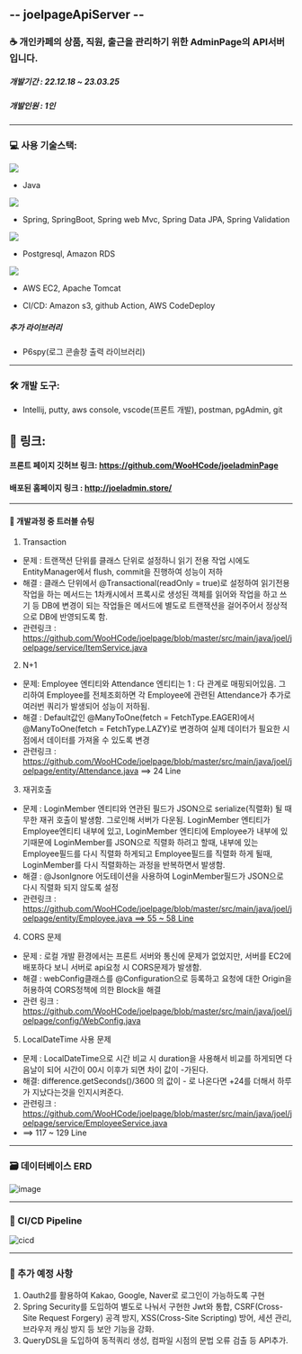 ## -- joelpageApiServer --
### &#x2615; 개인카페의 상품, 직원, 출근을 관리하기 위한 AdminPage의 API서버입니다.

##### 개발기간 : 22.12.18 ~ 23.03.25
##### 개발인원 : 1인

---

### &#x1F4BB; 사용 기술스택:
<img src="https://img.shields.io/badge/Java-007396?style=flat-square&logo=Java&logoColor=white">

- Java

<img src="https://img.shields.io/badge/springboot-BFF0B6?style=flat-square&logo=springboot&logoColor=green">

- Spring, SpringBoot, Spring web Mvc, Spring Data JPA, Spring Validation 

<img src="https://img.shields.io/badge/postgresql-51ADCE?style=flat-square&logo=postgresql&logoColor=">

- Postgresql, Amazon RDS

<img src="https://img.shields.io/badge/AWS-F2E1B9?style=flat-square&logo=AWS&logoColor=">

- AWS EC2, Apache Tomcat

- CI/CD: Amazon s3, github Action, AWS CodeDeploy 

##### 추가 라이브러리

- P6spy(로그 콘솔창 출력 라이브러리)

---

### 🛠️ 개발 도구:
- Intellij, putty, aws console, vscode(프론트 개발), postman, pgAdmin, git

## &#x1F517; 링크:

#### 프론트 페이지 깃허브 링크: https://github.com/WooHCode/joeladminPage

#### 배포된 홈페이지 링크 : http://joeladmin.store/

---

#### &#x1F4D8; 개발과정 중 트러블 슈팅

1. Transaction
- 문제 : 트랜잭션 단위를 클래스 단위로 설정하니 읽기 전용 작업 시에도 EntityManager에서 flush, commit을 진행하여 성능이 저하
- 해결 : 클래스 단위에서 @Transactional(readOnly = true)로 설정하여 읽기전용 작업을 하는 메서드는 1차캐시에서 프록시로 생성된 객체를 읽어와 작업을 하고
쓰기 등 DB에 변경이 되는 작업들은 메서드에 별도로 트랜잭션을 걸어주어서 정상적으로 DB에 반영되도록 함.
- 관련링크 : https://github.com/WooHCode/joelpage/blob/master/src/main/java/joel/joelpage/service/ItemService.java

2. N+1
- 문제: Employee 엔티티와 Attendance 엔티티는 1 : 다 관계로 매핑되어있음. 그리하여 Employee를 전체조회하면 각 Employee에 관련된 Attendance가 추가로 여러번 쿼리가 발생되어 성능이 저하됨.
- 해결 : Default값인 @ManyToOne(fetch = FetchType.EAGER)에서 @ManyToOne(fetch = FetchType.LAZY)로 변경하여 실제 데이터가 필요한 시점에서 데이터를 가져올 수 있도록 변경 
- 관련링크 : https://github.com/WooHCode/joelpage/blob/master/src/main/java/joel/joelpage/entity/Attendance.java ==> 24 Line

3. 재귀호출
- 문제 : LoginMember 엔티티와 연관된 필드가 JSON으로 serialize(직렬화) 될 때 무한 재귀 호출이 발생함. 그로인해 서버가 다운됨. LoginMember 엔티티가 Employee엔티티 내부에 있고, LoginMember 엔티티에 Employee가 내부에 있기때문에 LoginMember를 JSON으로 직렬화 하려고 할때, 내부에 있는 Employee필드를 다시 직렬화 하게되고 Employee필드를 직렬화 하게 될때, LoginMember를 다시 직렬화하는 과정을 반복하면서 발생함.
- 해결 : @JsonIgnore 어도테이션을 사용하여 LoginMember필드가 JSON으로 다시 직렬화 되지 않도록 설정
- 관련링크 : [https://github.com/WooHCode/joelpage/blob/master/src/main/java/joel/joelpage/entity/Employee.java  ==> 55 ~ 58 Line](https://github.com/WooHCode/joelpage/blob/b28b5d15fd0a5c42e52d08a3f0eb0761c1dea090/src/main/java/joel/joelpage/entity/Employee.java#L55-L58) 
4. CORS 문제
- 문제 : 로컬 개발 환경에서는 프론트 서버와 통신에 문제가 없었지만, 서버를 EC2에 배포하다 보니 서버로 api요청 시 CORS문제가 발생함.
- 해결 : webConfig클래스를 @Configuration으로 등록하고 요청에 대한 Origin을 허용하여 CORS정책에 의한 Block을 해결
- 관련 링크 : https://github.com/WooHCode/joelpage/blob/master/src/main/java/joel/joelpage/config/WebConfig.java
5. LocalDateTime 사용 문제
- 문제 : LocalDateTime으로 시간 비교 시 duration을 사용해서 비교를 하게되면 다음날이 되어 시간이 00시 이후가 되면 차이 값이 -가된다.
- 해결: difference.getSeconds()/3600 의 값이 - 로 나온다면 +24를 더해서 하루가 지났다는것을 인지시켜준다.
- 관련링크 : https://github.com/WooHCode/joelpage/blob/master/src/main/java/joel/joelpage/service/EmployeeService.java 
- ==>  117 ~ 129 Line

---

### 🗃️ 데이터베이스 ERD

![image](https://user-images.githubusercontent.com/112393201/228768854-bbac2cb2-41e4-4246-bdc6-9d9f29486c33.png)

---

### 🚀 CI/CD Pipeline
![cicd](https://user-images.githubusercontent.com/112393201/230896807-b86d7865-f447-4d3b-8277-d796a6456ec7.png)


---
### 📘 추가 예정 사항
1. Oauth2를 활용하여 Kakao, Google, Naver로 로그인이 가능하도록 구현
2. Spring Security를 도입하여 별도로 나눠서 구현한 Jwt와 통합, CSRF(Cross-Site Request Forgery) 공격 방지, XSS(Cross-Site Scripting) 방어, 세션 관리, 브라우저 캐싱 방지 등 보안 기능을 강화.
3. QueryDSL을 도입하여 동적쿼리 생성, 컴파일 시점의 문법 오류 검출 등 API추가.

